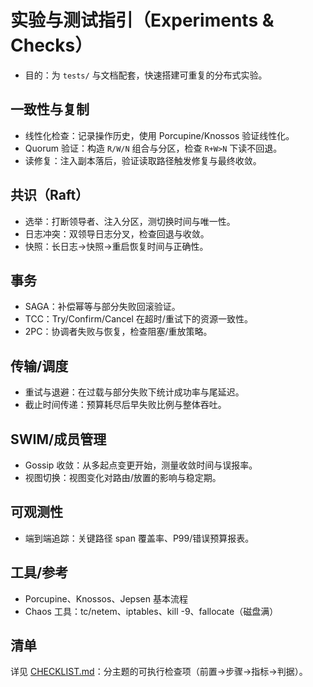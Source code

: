 # 实验与测试指引（Experiments & Checks）

- 目的：为 `tests/` 与文档配套，快速搭建可重复的分布式实验。

## 一致性与复制

- 线性化检查：记录操作历史，使用 Porcupine/Knossos 验证线性化。
- Quorum 验证：构造 `R/W/N` 组合与分区，检查 `R+W>N` 下读不回退。
- 读修复：注入副本落后，验证读取路径触发修复与最终收敛。

## 共识（Raft）

- 选举：打断领导者、注入分区，测切换时间与唯一性。
- 日志冲突：双领导日志分叉，检查回退与收敛。
- 快照：长日志→快照→重启恢复时间与正确性。

## 事务

- SAGA：补偿幂等与部分失败回滚验证。
- TCC：Try/Confirm/Cancel 在超时/重试下的资源一致性。
- 2PC：协调者失败与恢复，检查阻塞/重放策略。

## 传输/调度

- 重试与退避：在过载与部分失败下统计成功率与尾延迟。
- 截止时间传递：预算耗尽后早失败比例与整体吞吐。

## SWIM/成员管理

- Gossip 收敛：从多起点变更开始，测量收敛时间与误报率。
- 视图切换：视图变化对路由/放置的影响与稳定期。

## 可观测性

- 端到端追踪：关键路径 span 覆盖率、P99/错误预算报表。

## 工具/参考

- Porcupine、Knossos、Jepsen 基本流程
- Chaos 工具：tc/netem、iptables、kill -9、fallocate（磁盘满）

## 清单

详见 [CHECKLIST.md](./CHECKLIST.md)：分主题的可执行检查项（前置→步骤→指标→判据）。

